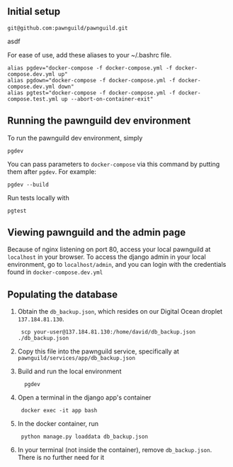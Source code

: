 ## Initial setup

	git@github.com:pawnguild/pawnguild.git

asdf

For ease of use, add these aliases to your ~/.bashrc file.

	alias pgdev="docker-compose -f docker-compose.yml -f docker-compose.dev.yml up"
	alias pgdown="docker-compose -f docker-compose.yml -f docker-compose.dev.yml down"
	alias pgtest="docker-compose -f docker-compose.yml -f docker-compose.test.yml up --abort-on-container-exit"


## Running the pawnguild dev environment

To run the pawnguild dev environment, simply

	pgdev

You can pass parameters to `docker-compose` via this command by putting them after `pgdev`. For example: 

	pgdev --build

Run tests locally with

	pgtest


## Viewing pawnguild and the admin page

Because of nginx listening on port 80, access your local pawnguild at `localhost` in your browser. To access the django admin in your local environment, go to `localhost/admin`, and you can login with the credentials found in `docker-compose.dev.yml`

## Populating the database

1. Obtain the `db_backup.json`, which resides on our Digital Ocean droplet `137.184.81.130`.

		scp your-user@137.184.81.130:/home/david/db_backup.json ./db_backup.json

2. Copy this file into the pawnguild service, specifically at `pawnguild/services/app/db_backup.json`
3. Build and run the local environment

		 pgdev

4. Open a terminal in the django app's container

		docker exec -it app bash


5. In the docker container, run 

		python manage.py loaddata db_backup.json

6. In your terminal (not inside the container), remove `db_backup.json`. There is no further need for it
